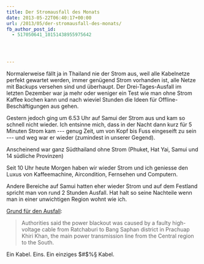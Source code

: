 ```yaml
---
title: Der Stromausfall des Monats
date: 2013-05-22T06:40:17+00:00
url: /2013/05/der-stromausfall-des-monats/
fb_author_post_id:
  - 517050641_10151438955975642




---
```

Normalerweise fällt ja in Thailand nie der Strom aus, weil alle Kabelnetze perfekt gewartet werden, immer genügend Strom vorhanden ist, alle Netze mit Backups versehen sind und überhaupt. Der Drei-Tages-Ausfall im letzten Dezember war ja mehr oder weniger ein Test wie man ohne Strom Kaffee kochen kann und nach wieviel Stunden die Ideen für Offline-Beschäftigungen aus gehen.

Gestern jedoch ging um 6.53 Uhr auf Samui der Strom aus und kam so schnell nicht wieder. Ich entsinne mich, dass in der Nacht dann kurz für 5 Minuten Strom kam --- genug Zeit, um von Kopf bis Fuss eingeseift zu sein --- und weg war er wieder (zumindest in unserer Gegend).

Anscheinend war ganz Südthailand ohne Strom (Phuket, Hat Yai, Samui und 14 südliche Provinzen)

Seit 10 Uhr heute Morgen haben wir wieder Strom und ich geniesse den Luxus von Kaffeemachine, Aircondition, Fernsehen und Computern.

Andere Bereiche auf Samui hatten eher wieder Strom und auf dem Festland spricht man von rund 2 Stunden Ausfall. Hat halt so seine Nachteile wenn man in einer unwichtigen Region wohnt wie ich.

[Grund für den Ausfall][1]:

> Authorities said the power blackout was caused by a faulty high-voltage cable from Ratchaburi to Bang Saphan district in Prachuap Khiri Khan, the main power transmission line from the Central region to the South.

Ein Kabel. Eins. Ein einziges $#$%§ Kabel.

 [1]: http://bangkokpost.com/news/local/351202/biggest-blackout-ever-in-south
